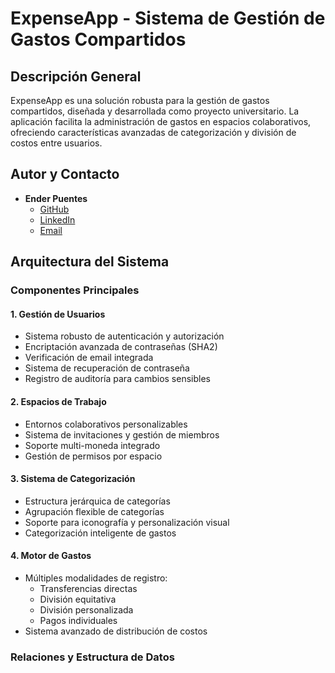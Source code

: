 # ExpenseApp - Sistema de Gestión de Gastos Compartidos

## Descripción General

ExpenseApp es una solución robusta para la gestión de gastos compartidos, diseñada y desarrollada como proyecto universitario. La aplicación facilita la administración de gastos en espacios colaborativos, ofreciendo características avanzadas de categorización y división de costos entre usuarios.

## Autor y Contacto

- **Ender Puentes**
  - [GitHub](https://github.com/EnderPuentes)
  - [LinkedIn](https://www.linkedin.com/in/enderpuentes/)
  - [Email](mailto:endpuent@gmail.com)

## Arquitectura del Sistema

### Componentes Principales

#### 1. Gestión de Usuarios
- Sistema robusto de autenticación y autorización
- Encriptación avanzada de contraseñas (SHA2)
- Verificación de email integrada
- Sistema de recuperación de contraseña
- Registro de auditoría para cambios sensibles

#### 2. Espacios de Trabajo
- Entornos colaborativos personalizables
- Sistema de invitaciones y gestión de miembros
- Soporte multi-moneda integrado
- Gestión de permisos por espacio

#### 3. Sistema de Categorización
- Estructura jerárquica de categorías
- Agrupación flexible de categorías
- Soporte para iconografía y personalización visual
- Categorización inteligente de gastos

#### 4. Motor de Gastos
- Múltiples modalidades de registro:
  - Transferencias directas
  - División equitativa
  - División personalizada
  - Pagos individuales
- Sistema avanzado de distribución de costos

### Relaciones y Estructura de Datos
